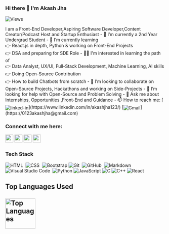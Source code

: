 ### Hi there 👋 I'm Akash Jha
<p align="left">
  <img src="https://komarev.com/ghpvc/?username=akashthedevelopero&label=Views" alt="Views"> 
</p>
I am a Front-End Developer,Aspiring Software Developer,Content Creator/Podcast Host and Startup Enthusiast
- 🔭 I’m currently a 2nd Year Undergrad Student
- 🌱 I’m currently learning  <br>
        👉 React.js in depth, Python & working on Front-End Projects <br>
        👉 DSA and preparing for SDE Role
-  👩‍💻 I'm interested in learning the path of <br>
        👉 Data Analyst, UX/UI, Full-Stack Development, Machine Learning, AI skills <br>
        👉 Doing Open-Source Contribution <br>
        👉 How to build Chatbots from scratch
- 👯 I’m looking to collaborate on Open-Source Projects, Hackathons and working on Side-Projects 
- 🤔 I’m looking for help with Open-Source and Problem Solving
- 💬 Ask me about Internships, Opportunities ,Front-End and Guidance
- 📫 How to reach me:  [<img align="center" alt="linked-in" src="https://img.shields.io/badge/linkedin-%230077B5.svg?&style=for-the-badge&logo=linkedin&logoColor=white"/>](https://www.linkedin.com/in/akashjha123/) 
[<img align="center" alt="Gmail" src="https://img.shields.io/badge/-Gmail-D14836?style=for-the-badge&logo=Gmail&logoColor=white"/>](https://0123akashjha@gmail.com)

### Connect with me here:
<p><a href="https://twitter.com/akash_the_dev"><img src="https://img.shields.io/badge/twitter-%231DA1F2.svg?&style=for-the-badge&logo=twitter&logoColor=white" height=25></a> <a href="https://www.linkedin.com/in/akashjha123/"><img src="https://img.shields.io/badge/linkedin-%230077B5.svg?&style=for-the-badge&logo=linkedin&logoColor=white" height=25></a> <a href=https://www.instagram.com/akashthedeveloper/""><img src="https://img.shields.io/badge/instagram-%23E4405F.svg?&style=for-the-badge&logo=instagram&logoColor=white" height=25></a> <a href="https://akashthedeveloper.medium.com/"><img src="https://img.shields.io/badge/medium-%2312100E.svg?&style=for-the-badge&logo=medium&logoColor=white" height=25></a></p>

### Tech Stack

![HTML](https://img.shields.io/badge/-HTML-05122A?style=flat&logo=HTML5)&nbsp;
![CSS](https://img.shields.io/badge/-CSS-05122A?style=flat&logo=CSS3&logoColor=1572B6)&nbsp;
![Bootstrap](https://img.shields.io/badge/-Bootstrap-05122A?style=flat&logo=bootstrap&logoColor=563D7C)
![Git](https://img.shields.io/badge/-Git-05122A?style=flat&logo=git)&nbsp;
![GitHub](https://img.shields.io/badge/-GitHub-05122A?style=flat&logo=github)&nbsp;
![Markdown](https://img.shields.io/badge/-Markdown-05122A?style=flat&logo=markdown)\
![Visual Studio Code](https://img.shields.io/badge/-Visual%20Studio%20Code-05122A?style=flat&logo=visual-studio-code&logoColor=007ACC)&nbsp;
![Python](https://img.shields.io/badge/-Python-000?&logo=Python)
![JavaScript](https://img.shields.io/badge/-JavaScript-000?&logo=JavaScript)
![C](https://img.shields.io/badge/-C-000?&logo=C)
![C++](https://img.shields.io/badge/-C++-000?&logo=c%2b%2b&logoColor=00599C)
![React](https://img.shields.io/badge/-React-000?&logo=React)

## Top Languages Used<br><br><img height="95px" alt="Top Languages" src="https://github-readme-stats.vercel.app/api/top-langs/?username=akashthedeveloper&hide=html&hide_title=true&hide_border=true&layout=compact&langs_count=6&exclude_repo=comp426,Redventures-Movie-Quotes&text_color=000&icon_color=fff&bg_color=0,52fa5a,4dfcff,c64dff&theme=graywhite" /></a>
